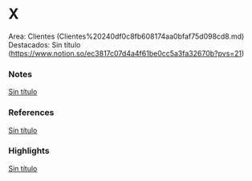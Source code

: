 # X

Area: Clientes (Clientes%20240df0c8fb608174aa0bfaf75d098cd8.md)
Destacados: Sin título (https://www.notion.so/ec3817c07d4a4f61be0cc5a3fa32670b?pvs=21)

### Notes

[Sin título](Sin%20ti%CC%81tulo%20240df0c8fb60812d91f9c87e00e4f75f.csv)

### References

[Sin título](Sin%20ti%CC%81tulo%20240df0c8fb6081039524dc4139116fb8.csv)

### Highlights

[Sin título](Sin%20ti%CC%81tulo%20240df0c8fb6081dca2fee3d721732593.csv)